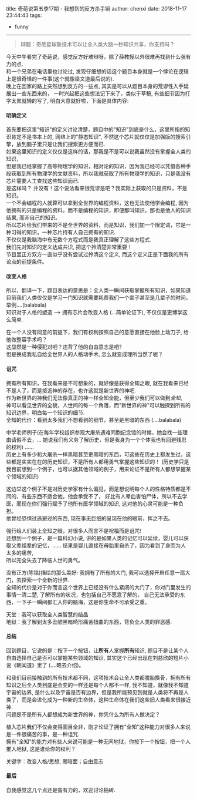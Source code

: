 title: 奇葩说第五季17期 - 我想到的反方杀手锏
author: chenxi
date: 2018-11-17 23:44:43
tags:
  - funny
---

> 辩题：奇葩星球新技术可以让全人类大脑一秒知识共享，你支持吗？
  
今天中午看完了奇葩说，感觉反方好难辩呀，除了薛教授以外很难再找到什么强有力的点.   
和一个兄弟在电话里也讨论过, 发现仔细想的话这个题目本身就是一个悖论在逻辑上是很奇怪的一件事(这个就像梁文道最后说的).   
晚上在回家的路上突然想到反方的一些点, 其实是可以从题目本身的荒谬性入手延展出一些东西来的， 一时兴起把这些想法记下来了，类似于草稿, 有些细节因为打字太累就懒的写了, 明白大意就好啦，下面是具体内容:   
  
#### 明确定义  
首先要把这里"知识"的定义讨论清楚，题目中的"知识"到底是什么，这里所指的知识肯定不是书本上的, 网络上的"静态知识", 不然这个芯片就仅仅是加强版的搜索引擎，放到脑子里只是让我们搜索更方便而已.  
如果这里知识的定义仅仅是这样的话，那我是不是可以说我虽然没有掌握全人类的知识，  
但是我已经掌握了高等物理学的知识，相对论的知识，因为我已经可以凭借各种手段获取到所有物理学的文献资料，所以我就获取了所有物理学的知识，只是我没有芯片需要人工查找这些知识而已.     
是这样吗？ 并没有！这个说法看来很荒谬是吧？我实际上获取的只是资料，不是知识。  
一个不会编程的人就算可以拿到全世界的编程资料，这也无法使他学会编程, 因为他拥有的只是编程的资料，而不是编程的知识，即便那叫知识，那也是他人的知识结果, 而非自己的知识。  
所以芯片给我们带来的不是全世界的资料，而是知识，我们加一个限定词，它是一种习得的知识，一种芯片持有人自己拥有的知识.   
不仅仅是我脑海中有无数个方程式而是我真正理解了这些方程式.  
我们先对知识的定义达成共识, 把这个拎清楚非常重要！  
节目里正方双方一直似乎没有尝试过拎清这个定义, 而这个定义正是下面我的所有论点的前提条件。  
  
#### 改变人格  
所以，翻译一下，题目表达的意思是：全人类一瞬间获取掌握所有知识，如果知道目前我们人类仅仅是学习一门知识就需要耗费我们一个辈子甚至是几辈子的时间，  举例....(balabala)  
知识对于人格的塑造 --> 拥有芯片会改变人格 (...简单论证下), 不仅仅是更博学这么简单.   

在一个人没有同意的前提下，我们有权利按照自己的意愿直接在他脸上动刀子, 给他做整容手术吗？  
这显然是一种侵犯对吧？违背了他的自由意志是吧?  
但是换成我私自给全世界人的人格动手术, 怎么就变成理所当然了呢？  
  
#### 诅咒  
拥有所有知识，在我看来是不可想象的，就好像是获得全知之眼, 就在我看来已经不是人了，而是接近神的存在，也许这就是新世界的神吧.   
作为新世界的神我们无法像真正的神一样全知全能，但至少我们可以做到*全知*,  
神可以看见世界的全貌，人世间的每一个角落，而"新世界的神"可以触探到所有的知识边界，明白每一个知识的细节.   
全知的代价：看到太多我们不想看到的细节，甚至是黑暗的东西 (....balabala)  

中学老师例子(在每年学校组织参观大屠杀遇难同胞纪念馆的时候，她会找一些理由请假不去，... 她说我们有义务了解历史，但是我身为一个个体我也有回避残忍的权利) ......  
历史上有多少和大屠杀一样黑暗甚至更黑暗的东西，可这些在历史上都发生过，这些都是实实在在的历史知识，不是所有人都用勇气掌握这些知识的！
(历史学只是我目前想到一个例子，也可以据其他领域的例子，用来论证不是所有人都想掌握某个领域的知识)   

这边举这个例子不是对历史学家有什么偏见，而是想说明每个人的性格特质都是不同的，有些东西不适合他，他会承受不了，
好比有人晕血害怕尸体，所以不去学医，而现在你们强行赋予了他所有医学领域的知识, 这对他的心灵可能是一种负担。  
他曾经恐惧过逃避过的东西, 现在事无巨细的呈现在他的眼前，挥之不去。


强行给人们装上全知之眼，对很多人而言不是祝福而是诅咒!  
还想到一个例子，是一篇科幻小说, 讲的是如果人类的记忆可以延续，婴儿可以获取父辈祖辈的记忆，...... 结果是婴儿直接在母胎里自杀了，因为看到了身而为人太多的痛苦,   
所以完全失去了降临人世的勇气。  
  
没有正方(陈铭)描绘的那么美好: 我拥有了所有的大门, 我可以选择开启任意一扇大门，去探索一个全新的世界.   
全知的代价是对于你而言这个世界上已经没有什么紧闭的大门了，你对门里发生的事情一清二楚, 了解所有的状况，也包括自己不愿意了解的，  自己无法承受的东西，一下子一瞬间都汇入你的脑海，这是你生命不可承受之重。  

天堂：我可以获取全人类智慧的结晶  
地狱：我了解到太多丑陋黑暗畸形痛苦扭曲的东西，背负全人类的罪恶感.   
  
#### 总结  
回到题目，它说的是：按下一个按钮，让**所有**人掌握**所有**知识, 
题目不是让某个人自由选择自己是否可以掌握某些领域的知识, 其实这个已经出现在刘慈欣的短片小说《朝闻道》里了 (....略去介绍)。  
  
和我们目前接触到的所有技术都不同，这项技术会让全人类都脱胎换骨，拥有所有知识之后全人类到底是会变的一样还是每个人都不一样, 我不知道，就像我不知道宇宙的边界,  是什么以及宇宙是否有边界，但是我所能预见到就是人类将不再是人类了，而是会进化成为一种新的生命体，这种生命体在我们这些旧人类看来很接近神.   
问题是不是所有人都想成为新世界的神，你凭什么为所有人做决定？  
  
植入芯片我们不仅会变得面目全非，刚才论证了拥有"全知"这种能力对很多人来说是一件很痛苦的事，是一种诅咒.  
拥有"全知"的能力对有些人来说可能是一种无间地狱，你按下一个按钮，把一个人推入地狱, 这是谁给你的权利？
  
关键字：改变人格/思想; 黑暗面；自由意志  
  
#### 最后  
自我感觉这几个点还是蛮有力的，欢迎讨论拍砖.   
